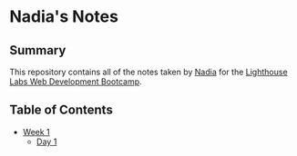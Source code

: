 # Nadia's Notes

## Summary 

This repository contains all of the notes taken by [Nadia](https://github.com/NadiaPia) for the [Lighthouse Labs Web Development Bootcamp](https://www.lighthouselabs.ca/?utm_source=mailchimp&utm_medium=email&utm_campaign=Auto-Responder-Email).

## Table of Contents

* [Week 1](/Week_1)
  * [Day 1](/Week_1/Day_1)